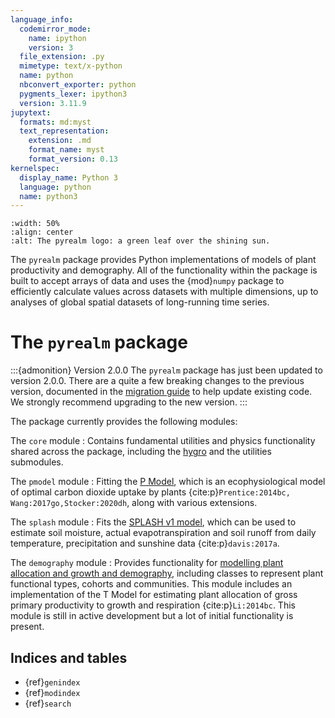 ```yaml
---
language_info:
  codemirror_mode:
    name: ipython
    version: 3
  file_extension: .py
  mimetype: text/x-python
  name: python
  nbconvert_exporter: python
  pygments_lexer: ipython3
  version: 3.11.9
jupytext:
  formats: md:myst
  text_representation:
    extension: .md
    format_name: myst
    format_version: 0.13
kernelspec:
  display_name: Python 3
  language: python
  name: python3
---
```


<!-- markdownlint-disable-next-line MD041-->
```{image} /_static/images/pyrealm_logo.png
:width: 50%
:align: center
:alt: The pyrealm logo: a green leaf over the shining sun.
```

The `pyrealm` package provides Python implementations of models of plant productivity
and demography. All of the functionality within the package is built to accept arrays of
data and uses the {mod}`numpy` package to efficiently calculate values across datasets
with multiple dimensions, up to analyses of global spatial datasets of long-running time
series.

# The `pyrealm` package

:::{admonition} Version 2.0.0
The `pyrealm` package has just been updated to version 2.0.0. There are a quite a few
breaking changes to the previous version, documented in the [migration
guide](users/versions.md) to help update existing code. We strongly recommend upgrading
to the new version.
:::

The package currently provides the following modules:

The `core` module
: Contains fundamental utilities and physics functionality shared across the
  package, including the [hygro](users/hygro) and the utilities submodules.

The `pmodel` module
: Fitting the [P Model](users/pmodel/module_overview), which is an ecophysiological
  model of optimal carbon dioxide uptake by plants {cite:p}`Prentice:2014bc,
  Wang:2017go,Stocker:2020dh`, along with various extensions.

The `splash` module
: Fits the [SPLASH v1 model](users/splash.md), which can be used to
  estimate soil moisture, actual evapotranspiration and soil runoff from daily
  temperature, precipitation and sunshine data {cite:p}`davis:2017a`.

The `demography` module
: Provides functionality for [modelling plant allocation and growth and
  demography](users/demography/module_overview.md), including classes to represent plant
  functional types, cohorts and communities. This module includes an implementation of
  the T Model for estimating plant allocation of gross primary productivity to growth
  and respiration {cite:p}`Li:2014bc`. This module is still in active development but a
  lot of initial functionality is present.

## Indices and tables

* {ref}`genindex`
* {ref}`modindex`
* {ref}`search`
